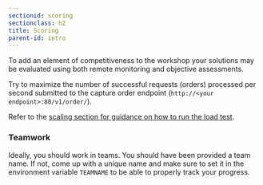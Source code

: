 ```yaml
---
sectionid: scoring
sectionclass: h2
title: Scoring
parent-id: intro
---
```


To add an element of competitiveness to the workshop your solutions may be evaluated using both remote monitoring and objective assessments.

<!--
### Availability

Application uptime over period of the workshop. We will be continuously making HTTP requests to your API.
Availability monitoring using Azure Application Insights (<https://docs.microsoft.com/en-us/azure/azure-monitor/app/monitor-web-app-availability>) will be used.

> **Note** Provide your proctor with the public endpoint of your `captureorder` service. The proctor will setup [URL ping tests using Azure Application Insights](https://docs.microsoft.com/en-us/azure/application-insights/app-insights-monitor-web-app-availability) to each team's swagger endpoint, typically this would be something like `http://<public endpoint>/swagger/`.
-->


Try to maximize the number of successful requests (orders) processed per second submitted to the capture order endpoint (`http://<your endpoint>:80/v1/order/`).

Refer to the [scaling section for guidance on how to run the load test](#scaling).

### Teamwork

Ideally, you should work in teams. You should have been provided a team name. If not, come up with a unique name and make sure to set it in the environment variable `TEAMNAME` to be able to properly track your progress.